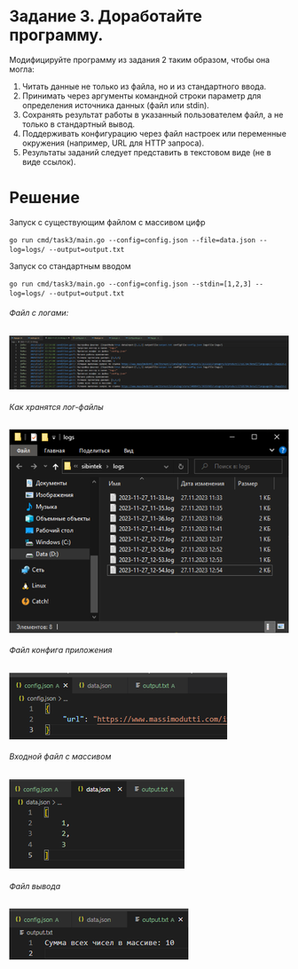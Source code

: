 # Задание 3. Доработайте программу.

Модифицируйте программу из задания 2 таким образом, чтобы она могла:

1. Читать данные не только из файла, но и из стандартного ввода.
2. Принимать через аргументы командной строки параметр для определения источника данных (файл или stdin).
3. Сохранять результат работы в указанный пользователем файл, а не только в стандартный вывод.
4. Поддерживать конфигурацию через файл настроек или переменные окружения (например, URL для HTTP запроса).
5. Результаты заданий следует представить в текстовом виде (не в виде ссылок).

# Решение

Запуск с существующим файлом с массивом цифр

`go run cmd/task3/main.go --config=config.json --file=data.json --log=logs/ --output=output.txt`

Запуск со стандартным вводом

`go run cmd/task3/main.go --config=config.json --stdin=[1,2,3] --log=logs/ --output=output.txt`

###### Файл с логами:

![1701079030450](image/README/1701079030450.png)

###### Как хранятся лог-файлы

![1701079311295](image/README/1701079311295.png)

###### Файл конфига приложения

![1701079109867](image/README/1701079109867.png)

###### Входной файл с массивом

![1701079175174](image/README/1701079175174.png)

###### Файл вывода

![1701079196283](image/README/1701079196283.png)
